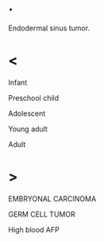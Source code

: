 # .

Endodermal sinus tumor.

# <

Infant

Preschool child

Adolescent

Young adult

Adult

# >

EMBRYONAL CARCINOMA

GERM CELL TUMOR

High blood AFP
